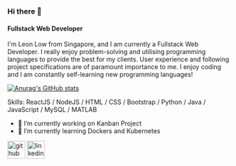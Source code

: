 ### Hi there 👋

#### Fullstack Web Developer
I'm Leon Low from Singapore, and I am currently a Fullstack Web Developer. I really enjoy problem-solving and utilising programming languages to provide the best for my clients. User experience and following project specifications are of paramount importance to me. I enjoy coding and I am constantly self-learning new programming languages! 

[![Anurag's GitHub stats](https://github-readme-stats.vercel.app/api?username=LeonLow97)](https://github.com/anuraghazra/github-readme-stats)

Skills: ReactJS / NodeJS / HTML / CSS / Bootstrap / Python / Java / JavaScript / MySQL / MATLAB

- 🔭 I’m currently working on Kanban Project 
- 🌱 I’m currently learning Dockers and Kubernetes 


[<img src='https://cdn.jsdelivr.net/npm/simple-icons@3.0.1/icons/github.svg' alt='github' height='40'>](https://github.com/LeonLow97)  [<img src='https://cdn.jsdelivr.net/npm/simple-icons@3.0.1/icons/linkedin.svg' alt='linkedin' height='40'>](https://www.linkedin.com/in/lowjiewei/)  

